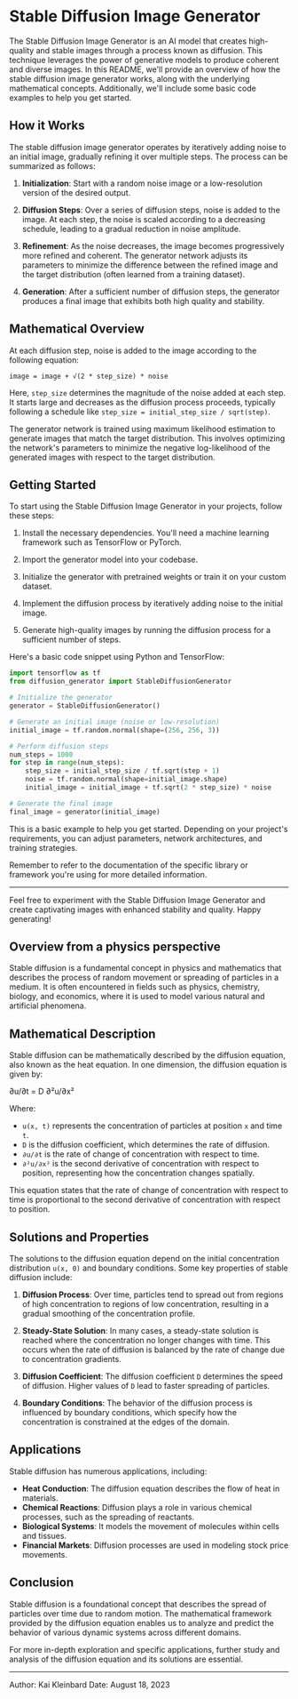
# Stable Diffusion Image Generator

The Stable Diffusion Image Generator is an AI model that creates high-quality and stable images through a process known as diffusion. This technique leverages the power of generative models to produce coherent and diverse images. In this README, we'll provide an overview of how the stable diffusion image generator works, along with the underlying mathematical concepts. Additionally, we'll include some basic code examples to help you get started.

## How it Works

The stable diffusion image generator operates by iteratively adding noise to an initial image, gradually refining it over multiple steps. The process can be summarized as follows:

1. **Initialization**: Start with a random noise image or a low-resolution version of the desired output.

2. **Diffusion Steps**: Over a series of diffusion steps, noise is added to the image. At each step, the noise is scaled according to a decreasing schedule, leading to a gradual reduction in noise amplitude.

3. **Refinement**: As the noise decreases, the image becomes progressively more refined and coherent. The generator network adjusts its parameters to minimize the difference between the refined image and the target distribution (often learned from a training dataset).

4. **Generation**: After a sufficient number of diffusion steps, the generator produces a final image that exhibits both high quality and stability.

## Mathematical Overview

At each diffusion step, noise is added to the image according to the following equation:

```
image = image + √(2 * step_size) * noise
```

Here, `step_size` determines the magnitude of the noise added at each step. It starts large and decreases as the diffusion process proceeds, typically following a schedule like `step_size = initial_step_size / sqrt(step)`.

The generator network is trained using maximum likelihood estimation to generate images that match the target distribution. This involves optimizing the network's parameters to minimize the negative log-likelihood of the generated images with respect to the target distribution.

## Getting Started

To start using the Stable Diffusion Image Generator in your projects, follow these steps:

1. Install the necessary dependencies. You'll need a machine learning framework such as TensorFlow or PyTorch.

2. Import the generator model into your codebase.

3. Initialize the generator with pretrained weights or train it on your custom dataset.

4. Implement the diffusion process by iteratively adding noise to the initial image.

5. Generate high-quality images by running the diffusion process for a sufficient number of steps.

Here's a basic code snippet using Python and TensorFlow:

```python
import tensorflow as tf
from diffusion_generator import StableDiffusionGenerator

# Initialize the generator
generator = StableDiffusionGenerator()

# Generate an initial image (noise or low-resolution)
initial_image = tf.random.normal(shape=(256, 256, 3))

# Perform diffusion steps
num_steps = 1000
for step in range(num_steps):
    step_size = initial_step_size / tf.sqrt(step + 1)
    noise = tf.random.normal(shape=initial_image.shape)
    initial_image = initial_image + tf.sqrt(2 * step_size) * noise

# Generate the final image
final_image = generator(initial_image)
```

This is a basic example to help you get started. Depending on your project's requirements, you can adjust parameters, network architectures, and training strategies.

Remember to refer to the documentation of the specific library or framework you're using for more detailed information.

---

Feel free to experiment with the Stable Diffusion Image Generator and create captivating images with enhanced stability and quality. Happy generating!

## Overview from a physics perspective

Stable diffusion is a fundamental concept in physics and mathematics that describes the process of random movement or spreading of particles in a medium. It is often encountered in fields such as physics, chemistry, biology, and economics, where it is used to model various natural and artificial phenomena.

## Mathematical Description

Stable diffusion can be mathematically described by the diffusion equation, also known as the heat equation. In one dimension, the diffusion equation is given by:

∂u/∂t = D ∂²u/∂x²


Where:
- `u(x, t)` represents the concentration of particles at position `x` and time `t`.
- `D` is the diffusion coefficient, which determines the rate of diffusion.
- `∂u/∂t` is the rate of change of concentration with respect to time.
- `∂²u/∂x²` is the second derivative of concentration with respect to position, representing how the concentration changes spatially.

This equation states that the rate of change of concentration with respect to time is proportional to the second derivative of concentration with respect to position.

## Solutions and Properties

The solutions to the diffusion equation depend on the initial concentration distribution `u(x, 0)` and boundary conditions. Some key properties of stable diffusion include:

1. **Diffusion Process**: Over time, particles tend to spread out from regions of high concentration to regions of low concentration, resulting in a gradual smoothing of the concentration profile.

2. **Steady-State Solution**: In many cases, a steady-state solution is reached where the concentration no longer changes with time. This occurs when the rate of diffusion is balanced by the rate of change due to concentration gradients.

3. **Diffusion Coefficient**: The diffusion coefficient `D` determines the speed of diffusion. Higher values of `D` lead to faster spreading of particles.

4. **Boundary Conditions**: The behavior of the diffusion process is influenced by boundary conditions, which specify how the concentration is constrained at the edges of the domain.

## Applications

Stable diffusion has numerous applications, including:

- **Heat Conduction**: The diffusion equation describes the flow of heat in materials.
- **Chemical Reactions**: Diffusion plays a role in various chemical processes, such as the spreading of reactants.
- **Biological Systems**: It models the movement of molecules within cells and tissues.
- **Financial Markets**: Diffusion processes are used in modeling stock price movements.

## Conclusion

Stable diffusion is a foundational concept that describes the spread of particles over time due to random motion. The mathematical framework provided by the diffusion equation enables us to analyze and predict the behavior of various dynamic systems across different domains.

For more in-depth exploration and specific applications, further study and analysis of the diffusion equation and its solutions are essential.

---
Author: Kai Kleinbard
Date: August 18, 2023
